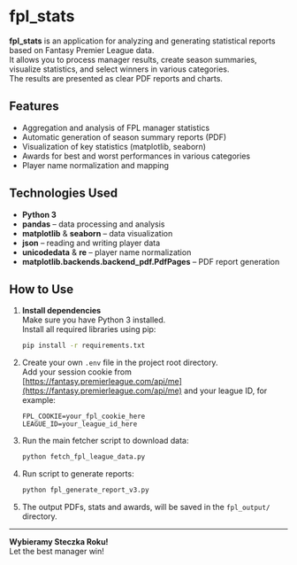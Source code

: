 # fpl_stats

**fpl_stats** is an application for analyzing and generating statistical reports based on Fantasy Premier League data.  
It allows you to process manager results, create season summaries, visualize statistics, and select winners in various categories.  
The results are presented as clear PDF reports and charts.

## Features

- Aggregation and analysis of FPL manager statistics
- Automatic generation of season summary reports (PDF)
- Visualization of key statistics (matplotlib, seaborn)
- Awards for best and worst performances in various categories
- Player name normalization and mapping

## Technologies Used

- **Python 3**
- **pandas** – data processing and analysis
- **matplotlib** & **seaborn** – data visualization
- **json** – reading and writing player data
- **unicodedata** & **re** – player name normalization
- **matplotlib.backends.backend_pdf.PdfPages** – PDF report generation

## How to Use

1. **Install dependencies**  
   Make sure you have Python 3 installed.  
   Install all required libraries using pip:
   ```bash
   pip install -r requirements.txt
   ```

2. Create your own `.env` file in the project root directory.  
   Add your session cookie from [https://fantasy.premierleague.com/api/me](https://fantasy.premierleague.com/api/me) and your league ID, for example:
   ```
   FPL_COOKIE=your_fpl_cookie_here
   LEAGUE_ID=your_league_id_here
   ```

3. Run the main fetcher script to download data:
   ```bash
   python fetch_fpl_league_data.py
   ```

3. Run script to generate reports:
   ```bash
   python fpl_generate_report_v3.py
   ```

4. The output PDFs, stats and awards, will be saved in the `fpl_output/` directory.

---

**Wybieramy Steczka Roku!**  
Let the best manager win!